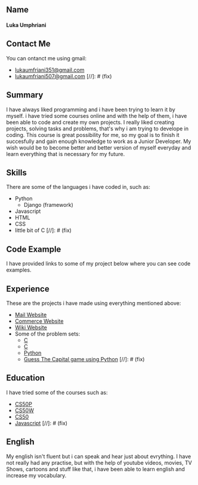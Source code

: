 ## Name
#### Luka Umphriani
## Contact Me
You can ontanct me using gmail:
* lukaumfriani351@gmail.com
* lukaumfriani507@gmail.com
[//]: # (fix)
## Summary
I have always liked programming and i have been trying to learn it by myself. i have tried some courses online and with the help of them, i have been able to code and create my own projects. I really liked creating projects, solving tasks and problems, that's why i am trying to develope in coding. This course is great possibility for me, so my goal is to finish it succesfully and gain enough knowledge to work as a Junior Developer. My wish would be to become better and better version of myself everyday and learn everything that is necessary for my future.
## Skills
There are some of the languages i have coded in, such as:
* Python
  * Django (framework)
* Javascript
* HTML
* CSS
* little bit of C
[//]: # (fix)
## Code Example
I have provided links to some of my project below where you can see code examples.
## Experience
These are the projects i have made using everything mentioned above:
* [Mail Website](https://github.com/me50/lacertaee)
* [Commerce Website](https://github.com/me50/lacertaee/tree/web50/projects/2020/x/commerce)
* [Wiki Website](https://github.com/me50/lacertaee/tree/web50/projects/2020/x/wiki)
* Some of the problem sets:
  * [C](https://github.com/me50/lacertaee/blob/cs50/problems/2022/x/credit/credit.c)
  * [C](https://github.com/me50/lacertaee/blob/cs50/problems/2022/x/cash/cash.c)
  * [Python](https://github.com/me50/lacertaee/blob/cs50/problems/2022/python/bitcoin/bitcoin.py)
  * [Guess The Capital game using Python](https://github.com/me50/lacertaee/tree/cs50/problems/2022/python/project)
[//]: # (fix)
## Education
I have tried some of the courses such as:
* [CS50P](https://cs50.harvard.edu/python/2022/)
* [CS50W](https://cs50.harvard.edu/web/2020/)
* [CS50](https://pll.harvard.edu/course/cs50-introduction-computer-science)
* [Javascript](https://www.codecademy.com/learn/introduction-to-javascript)
[//]: # (fix)
## English
My english isn't fluent but i can speak and hear just about evrything. I have not really had any practise, but with the help of youtube videos, movies, TV Shows, cartoons and stuff like that, i have been able to learn english and increase my vocabulary. 
   
